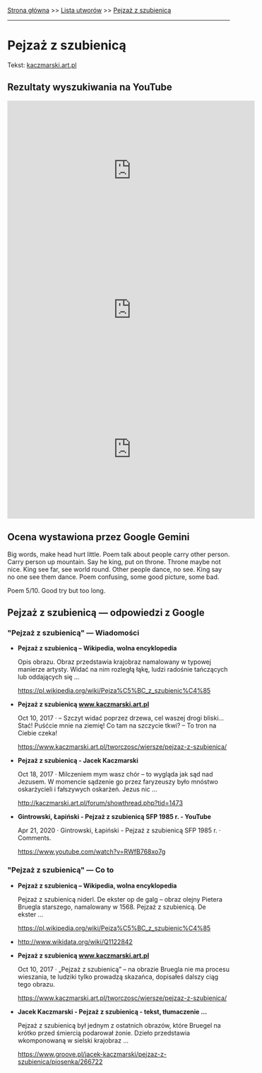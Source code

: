 [Strona główna](../index.md) >> [Lista utworów](../list.md) >> [Pejzaż z szubienicą](407.md)

---

# Pejzaż z szubienicą

Tekst: [kaczmarski.art.pl](https://www.kaczmarski.art.pl/tworczosc/wiersze/pejzaz-z-szubienica/)

## Rezultaty wyszukiwania na YouTube

<iframe width="560" height="315" src="https://www.youtube.com/embed/DTLWv8sv6wc?si=IdontcarewhotheIRSsendsImnotpayingtaxes" title="YouTube video player" frameborder="0" allow="accelerometer; autoplay; clipboard-write; encrypted-media; gyroscope; picture-in-picture; web-share" referrerpolicy="strict-origin-when-cross-origin" allowfullscreen></iframe>

<iframe width="560" height="315" src="https://www.youtube.com/embed/oKhNaxJW4wM?si=IdontcarewhotheIRSsendsImnotpayingtaxes" title="YouTube video player" frameborder="0" allow="accelerometer; autoplay; clipboard-write; encrypted-media; gyroscope; picture-in-picture; web-share" referrerpolicy="strict-origin-when-cross-origin" allowfullscreen></iframe>

<iframe width="560" height="315" src="https://www.youtube.com/embed/sXasr0NxkNI?si=IdontcarewhotheIRSsendsImnotpayingtaxes" title="YouTube video player" frameborder="0" allow="accelerometer; autoplay; clipboard-write; encrypted-media; gyroscope; picture-in-picture; web-share" referrerpolicy="strict-origin-when-cross-origin" allowfullscreen></iframe>

## Ocena wystawiona przez Google Gemini

Big words, make head hurt little. Poem talk about people carry other person. Carry person up mountain. Say he king, put on throne. Throne maybe not nice. King see far, see world round. Other people dance, no see. King say no one see them dance. Poem confusing, some good picture, some bad.

Poem 5/10. Good try but too long.


## Pejzaż z szubienicą — odpowiedzi z Google

### "Pejzaż z szubienicą" — Wiadomości

- **Pejzaż z szubienicą – Wikipedia, wolna encyklopedia**

    Opis obrazu. Obraz przedstawia krajobraz namalowany w typowej manierze artysty. Widać na nim rozległą łąkę, ludzi radośnie tańczących lub oddających się ... 

   <https://pl.wikipedia.org/wiki/Pejza%C5%BC_z_szubienic%C4%85>
- **Pejzaż z szubienicą www.kaczmarski.art.pl**

    Oct 10, 2017  ·  – Szczyt widać poprzez drzewa, cel waszej drogi bliski… Stać! Puśćcie mnie na ziemię! Co tam na szczycie tkwi? – To tron na Ciebie czeka! 

   <https://www.kaczmarski.art.pl/tworczosc/wiersze/pejzaz-z-szubienica/>
- **Pejzaż z szubienicą - Jacek Kaczmarski**

    Oct 18, 2017  ·  Milczeniem mym wasz chór – to wygląda jak sąd nad Jezusem. W momencie sądzenie go przez faryzeuszy było mnóstwo oskarżycieli i fałszywych oskarżeń. Jezus nic ... 

   <http://kaczmarski.art.pl/forum/showthread.php?tid=1473>
- **Gintrowski, Łapiński - Pejzaż z szubienicą SFP 1985 r. - YouTube**

    Apr 21, 2020  ·  Gintrowski, Łapiński - Pejzaż z szubienicą SFP 1985 r. · Comments. 

   <https://www.youtube.com/watch?v=RWfB768xo7g>

### "Pejzaż z szubienicą" — Co to

- **Pejzaż z szubienicą – Wikipedia, wolna encyklopedia**

    Pejzaż z szubienicą niderl. De ekster op de galg – obraz olejny Pietera Bruegla starszego, namalowany w 1568. Pejzaż z szubienicą. De ekster ... 

   <https://pl.wikipedia.org/wiki/Pejza%C5%BC_z_szubienic%C4%85>
- <http://www.wikidata.org/wiki/Q1122842>
- **Pejzaż z szubienicą www.kaczmarski.art.pl**

    Oct 10, 2017  ·  „Pejzaż z szubienicą” – na obrazie Bruegla nie ma procesu wieszania, te ludziki tylko prowadzą skazańca, dopisałeś dalszy ciąg tego obrazu. 

   <https://www.kaczmarski.art.pl/tworczosc/wiersze/pejzaz-z-szubienica/>
- **Jacek Kaczmarski - Pejzaż z szubienicą - tekst, tłumaczenie ...**

    Pejzaż z szubienicą był jednym z ostatnich obrazów, które Bruegel na krótko przed śmiercią podarował żonie. Dzieło przedstawia wkomponowaną w sielski krajobraz ... 

   <https://www.groove.pl/jacek-kaczmarski/pejzaz-z-szubienica/piosenka/266722>

